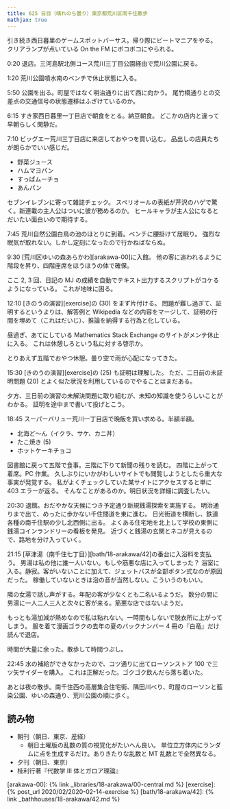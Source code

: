 ```yaml
---
title: 625 日目（晴れのち曇り）東京都荒川区南千住散歩
mathjax: true
---
```


引き続き西日暮里のゲームスポットバーサス。帰り際にビートマニアをやる。
クリアランプが点いている On the FM にボコボコにやられる。

0:20 退店。三河島駅北側コース荒川三丁目公園経由で荒川公園に戻る。

1:20 荒川公園噴水南のベンチで休止状態に入る。

5:50 公園を出る。町屋ではなく明治通りに出て西に向かう。
尾竹橋通りとの交差点の交通信号の状態遷移はふざけているのか。

6:15 すき家西日暮里一丁目店で朝食をとる。納豆朝食。
どこかの店内と違って早朝らしく閑静だ。

7:10 ビッグエー荒川三丁目店に来店しておやつを買い込む。
品出しの店員たちが朗らかでいい感じだ。

* 野菜ジュース
* ハムマヨパン
* すっぱムーチョ
* あんパン

セブンイレブンに寄って雑誌チェック。
スペリオールの表紙が芹沢のハゲで驚く。新連載の主人公はついに彼が務めるのか。
ヒールキャラが主人公になるとだいたい面白いので期待する。

7:45 荒川自然公園白鳥の池のほとりに到着。ベンチに腰掛けて居眠り。
強烈な眠気が取れない。しかし定刻になったので行かねばならぬ。

9:30 [荒川区ゆいの森あらかわ][arakawa-00]に入館。
他の客に追われるように階段を昇り、四階座席をほうほうの体で確保。

ここ 2, 3 回、日記の MJ の成績を自動でテキスト出力するスクリプトがコケるようになっている。
これが地味に困る。

12:10 [きのうの演習][exercise]の $(30)$ をまず片付ける。
問題が難し過ぎて、証明するというよりは、解答例と Wikipedia などの内容をマージして、証明の行間を埋めて（これはだいじ）、推論を納得する行為と化している。

昼過ぎ、あてにしている Mathematics Stack Exchange のサイトがメンテ休止に入る。
これは休憩しろという私に対する啓示か。

とりあえず五階でおやつ休憩。曇り空で雨が心配になってきた。

15:30 [きのうの演習][exercise]の $(25)$ も証明は理解した。
ただ、二日前の未証明問題 $(20)$ とよく似た状況を利用しているのでやることはまだある。

夕方、三日前の演習の未解決問題に取り組むが、未知の知識を使うらしいことがわかる。
証明を途中まで書いて投げとこう。

18:45 スーパーバリュー荒川一丁目店で晩飯を買い求める。半額半額。

* 北海ど～ん（イクラ、サケ、カニ丼）
* たこ焼き (5)
* ホットケーキチョコ

図書館に戻って五階で食事。三階に下りて新聞の残りを読む。
四階に上がって着席。PC 作業。
久しぶりにいかがわしいサイトでも閲覧しようとしたら重大な事実が発覚する。
私がよくチェックしていた某サイトにアクセスすると単に 403 エラーが返る。
そんなことがあるのか。明日状況を詳細に調査したい。

20:30 退館。おだやかな天候につき予定通り新規銭湯探索を実施する。
明治通りまで出て、めったに歩かない千住間道を東に進む。
日光街道を横断し、鉄道各種の南千住駅の少し北西側に出る。
よくある住宅地を北上して学校の東側に銭湯コインランドリーの看板を発見。
近づくと銭湯の玄関とネコが見えるので、路地を分け入っていく。

21:15 [草津湯（南千住七丁目）][bath/18-arakawa/42]の番台に入浴料を支払う。
男湯は私の他に誰一人いない。もしや筋悪な店に入ってしまった？
浴室に入る。静寂。客がいないことに加えて、ジェットバスが全部ボタン式なのが原因だった。
稼働していないときは泡の音が当然しない。こういうのもいい。

隣の女湯で話し声がする。年配の客が少なくとも二名いるようだ。
数分の間に男湯に一人二人三人と次々に客が来る。筋悪な店ではないようだ。

もっとも湯加減が熱めなので私は粘れない。一時間もしないで脱衣所に上がってしまう。
服を着て漫画ゴラクの去年の夏のバックナンバー 4 冊の『白竜』だけ読んで退店。

時間が大量に余った。散歩して時間つぶし。

22:45 水の補給ができなかったので、コツ通りに出てローソンストア 100 で三ツ矢サイダーを購入。
これは正解だった。ゴクゴク飲んだら落ち着いた。

あとは夜の散歩。南千住西の高層集合住宅街、隅田川べり、町屋のローソンと藍染公園、ゆいの森通り、荒川公園の順に歩く。

## 読み物

* 朝刊（朝日、東京、産経）
  * 朝日土曜版の乱数の質の視覚化がたいへん良い。
    単位立方体内にランダムに点を生成するだけ。ありきたりな乱数と MT 乱数とで全然異なる。
* 夕刊（朝日、東京）
* 桂利行著『代数学 III 体とガロア理論』

[arakawa-00]: {% link _libraries/18-arakawa/00-central.md %}
[exercise]: {% post_url 2020/02/2020-02-14-exercise %}
[bath/18-arakawa/42]: {% link _bathhouses/18-arakawa/42.md %}

